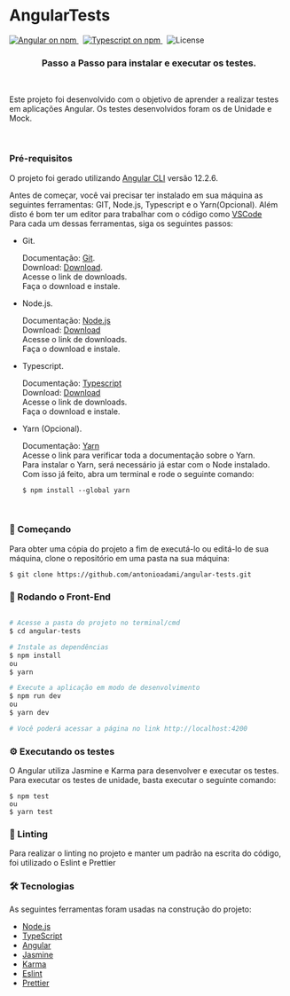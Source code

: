 <h1> 
	AngularTests
</h1>

<p>
  <a href="https://www.npmjs.com/@angular/core">
    <img src="https://img.shields.io/npm/v/@angular/core.svg?logo=angular&logoColor=red&label=Angular+version&color=red" alt="Angular on npm" />
  </a>&nbsp;
  <a href="https://www.npmjs.com/typescript">
    <img src="https://img.shields.io/npm/v/typescript.svg?logo=typescript&logoColor=blue&label=Typescript+version&color=blue" alt="Typescript on npm" />
  </a>&nbsp;
  <img src="https://img.shields.io/github/license/antonioadami/angular-tests" alt="License" />
</p>

<h3 align="center"> 
  Passo a Passo para instalar e executar os testes.
</h3>

<br />

<p>
  Este projeto foi desenvolvido com o objetivo de aprender a realizar testes em aplicações Angular.
  Os testes desenvolvidos foram os de Unidade e Mock.
  <br />
</p>
<br />

### Pré-requisitos


O projeto foi gerado utilizando [Angular CLI](https://github.com/angular/angular-cli) versão 12.2.6.

Antes de começar, você vai precisar ter instalado em sua máquina as seguintes ferramentas:
GIT, Node.js, Typescript e o Yarn(Opcional).
Além disto é bom ter um editor para trabalhar com o código como [VSCode](https://code.visualstudio.com/)<br />
Para cada um dessas ferramentas, siga os seguintes passos:

- Git.

    Documentação: [Git](https://git-scm.com).<br />
    Download: [Download](https://git-scm.com/download/win).<br />
    Acesse o link de downloads.<br />
    Faça o download e instale.<br />

- Node.js.

    Documentação: [Node.js](https://nodejs.org/en/)<br />
    Download: [Download](https://nodejs.org/en/download/)<br />
    Acesse o link de downloads.<br />
    Faça o download e instale.<br />

- Typescript.

    Documentação: [Typescript](https://www.typescriptlang.org)<br />
    Download: [Download](https://www.typescriptlang.org/download)<br />
    Acesse o link de downloads.<br />
    Faça o download e instale.<br />
    
 - Yarn (Opcional).

    Documentação: [Yarn](https://classic.yarnpkg.com/en/)<br />
    Acesse o link para verificar toda a documentação sobre o Yarn.<br />
    Para instalar o Yarn, será necessário já estar com o Node instalado.<br />
    Com isso já feito, abra um terminal e rode o seguinte comando:
    ```
    $ npm install --global yarn
    ```
    
    
<br />


### 🚀 Começando

Para obter uma cópia do projeto a fim de executá-lo ou editá-lo de sua máquina, clone o repositório em uma pasta na sua máquina:

```
$ git clone https://github.com/antonioadami/angular-tests.git
```

### 🎲 Rodando o Front-End

```bash

# Acesse a pasta do projeto no terminal/cmd
$ cd angular-tests

# Instale as dependências
$ npm install
ou
$ yarn

# Execute a aplicação em modo de desenvolvimento
$ npm run dev
ou
$ yarn dev

# Você poderá acessar a página no link http://localhost:4200
```

### ⚙️ Executando os testes

O Angular utiliza Jasmine e Karma para desenvolver e executar os testes.
Para executar os testes de unidade, basta executar o seguinte comando:

```
$ npm test
ou
$ yarn test
```

### 📕 Linting

Para realizar o linting no projeto e manter um padrão na escrita do código, foi utilizado o Eslint e Prettier

### 🛠 Tecnologias

As seguintes ferramentas foram usadas na construção do projeto:

- [Node.js](https://nodejs.org/en/)
- [TypeScript](https://www.typescriptlang.org/)
- [Angular](https://angular.io)
- [Jasmine](https://jasmine.github.io)
- [Karma](https://karma-runner.github.io)
- [Eslint](https://eslint.org)
- [Prettier](https://prettier.io)
